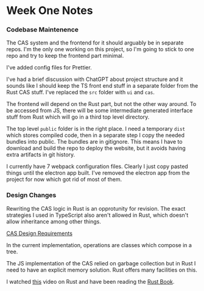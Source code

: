 # Week One Notes

### Codebase Maintenence

The CAS system and the frontend for it should arguably be in separate repos. I'm
the only one working on this project, so I'm going to stick to one repo and try to keep the
frontend part minimal.

I've added config files for Prettier.

I've had a brief discussion with ChatGPT about project structure and it sounds
like I should keep the TS front end stuff in a separate folder from the Rust CAS
stuff. I've replaced the `src` folder with `ui` and `cas`.

The frontend will depend on the Rust part, but not the other way around. To be
accessed from JS, there will be some intermediate generated interface stuff from
Rust which will go in a third top level directory.

The top level `public` folder is in the right place. I need a temporary `dist`
which stores compiled code, then in a separate step I copy the needed bundles
into public. The bundles are in gitignore. This means I have to download and
build the repo to deploy the website, but it avoids having extra artifacts in
git history.

I currently have 7 webpack configuration files. Clearly I just copy pasted
things until the electron app built. I've removed the electron app from the
project for now which got rid of most of them. 

### Design Changes

Rewriting the CAS logic in Rust is an opprotunity for revision. The exact
strategies I used in TypeScript also aren't allowed in Rust, which doesn't 
allow inheritance among other things.

[CAS Design Requirements](CAS_Design_Requirements.md)

In the current implementation, operations are classes which compose in a 
tree.

The JS implementation of the CAS relied on garbage collection but in Rust I need
to have an explicit memory solution. Rust offers many facilities on this.

I watched [this](https://www.youtube.com/watch?v=IPmRDS0OSxM) video on Rust and have been reading the [Rust Book](https://doc.rust-lang.org/book/).

